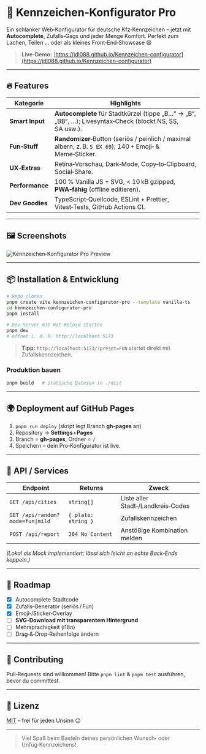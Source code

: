 # 🚗 Kennzeichen‑Konfigurator **Pro**

Ein schlanker Web‑Konfigurator für deutsche Kfz‑Kennzeichen – jetzt mit **Autocomplete**, Zufalls‑Gags und jeder Menge Komfort. Perfekt zum Lachen, Teilen … oder als kleines Front‑End‑Showcase 😄

> **Live‑Demo:** [https://jdl088.github.io/Kennzeichen-configurator](https://jdl088.github.io/Kennzeichen-configurator)

---

## 🔥 Features

| Kategorie       | Highlights                                                                                                |
| --------------- | --------------------------------------------------------------------------------------------------------- |
| **Smart Input** | **Autocomplete** für Stadtkürzel (tippe „B…“ → „B“, „BB“, …); Livesyntax‑Check (blockt NS, SS, SA usw.).  |
| **Fun‑Stuff**   | **Randomizer**‑Button (seriös / peinlich / maximal albern, z. B. `S EX 69`); 140 + Emoji‑ & Meme‑Sticker. |
| **UX‑Extras**   | Retina‑Vorschau, Dark‑Mode, Copy‑to‑Clipboard, Social‑Share.                                              |
| **Performance** | 100 % Vanilla JS + SVG, < 10 kB gzipped, **PWA‑fähig** (offline editieren).                               |
| **Dev Goodies** | TypeScript‑Quellcode, ESLint + Prettier, Vitest‑Tests, GitHub Actions CI.                                 |

---

## 🖼️ Screenshots

![Kennzeichen‑Konfigurator Pro Preview](https://raw.githubusercontent.com/your-repo/assets/preview_pro.png)

---

## 📦 Installation & Entwicklung

```bash
# Repo clonen
pnpm create vite kennzeichen-configurator-pro --template vanilla-ts
cd kennzeichen-configurator-pro
pnpm install

# Dev‑Server mit Hot‑Reload starten
pnpm dev
# öffnet i. d. R. http://localhost:5173
```

> **Tipp:** `http://localhost:5173/?preset=FUN` startet direkt mit Zufallskennzeichen.

### Produktion bauen

```bash
pnpm build   # statische Dateien in ./dist
```

---

## 🌍 Deployment auf GitHub Pages

1. `pnpm run deploy` (skript legt Branch **gh‑pages** an)
2. Repository → **Settings › Pages**
3. Branch = **gh‑pages**, Ordner = `/`
4. Speichern – dein Pro‑Konfigurator ist live.

---

## 🧭 API / Services

| Endpoint                         | Returns             | Zweck                              |
| -------------------------------- | ------------------- | ---------------------------------- |
| `GET /api/cities`                | `string[]`          | Liste aller Stadt‑/Landkreis‑Codes |
| `GET /api/random?mode=fun\|mild` | `{ plate: string }` | Zufallskennzeichen                 |
| `POST /api/report`               | `204 No Content`    | Anstößige Kombination melden       |

*(Lokal als Mock implementiert; lässt sich leicht an echte Back‑Ends koppeln.)*

---

## 📅 Roadmap

* [x] Autocomplete Stadtcode
* [x] Zufalls‑Generator (seriös / Fun)
* [x] Emoji‑/Sticker‑Overlay
* [ ] **SVG‑Download mit transparentem Hintergrund**
* [ ] Mehrsprachigkeit (i18n)
* [ ] Drag‑&‑Drop‑Reihenfolge ändern

---

## 🤝 Contributing

Pull‑Requests sind willkommen! Bitte `pnpm lint` & `pnpm test` ausführen, bevor du committest.

---

## 📄 Lizenz

[MIT](LICENSE) – frei für jeden Unsinn 😉

---

> Viel Spaß beim Basteln deines persönlichen Wunsch‑ oder Unfug‑Kennzeichens!
